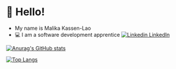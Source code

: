# :wave: Hello!
- My name is Malika Kassen-Lao 
- :computer: I am a software development apprentice 
[![Linkedin](https://i.stack.imgur.com/gVE0j.png) LinkedIn](https://www.linkedin.com/in/malika-kassen-lao)
&nbsp;

[![Anurag's GitHub stats](https://github-readme-stats.vercel.app/api?username=malikasen&show_icons=true&theme=radical)](https://github.com/malikasen/github-readme-stats)

[![Top Langs](https://github-readme-stats.vercel.app/api/top-langs/?username=malikasen&layout=compact&show_icons=true&theme=radical)](https://github.com/malikasen/github-readme-stats)

